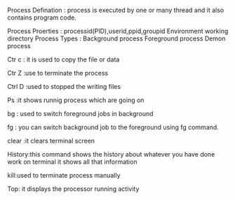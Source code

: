 Process Defination : process is executed by one or many thread and it also contains program code.
                  

Process Proerties : processid(PID),userid,ppid,groupid
   Environment
   working directory
Process Types :
     Background process
     Foreground process
     Demon process

Ctr c : it is used to copy the file or data

Ctr Z :use to terminate the process

Ctrl D :used to stopped the writing files


Ps :it shows runnig process which are going on

bg : used to switch foreground jobs in background

fg : you can switch background job to the foreground using fg command.

clear :it clears terminal screen


History:this command shows the history about whatever you have done work on terminal it shows all that information

kill:used to terminate process manually

Top: it displays the processor running activity

